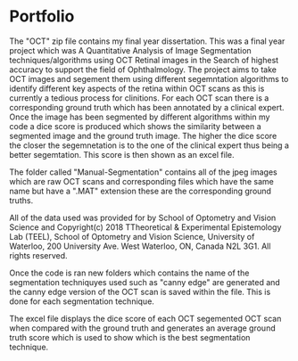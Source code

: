 # Portfolio

The "OCT" zip file contains my final year dissertation. This was a final year project which was A Quantitative Analysis 
of Image Segmentation techniques/algorithms using OCT Retinal images in the Search of highest accuracy to support the field of Ophthalmology.
The project aims to take OCT images and segement them using different segemntation algorithms to identify different key aspects of the retina within OCT scans as this is currently a tedious process for clinitions. For each OCT scan there is a corresponding ground truth which has been annotated by a clinical expert. Once the image has been segmented by different algorithms within my code a dice score is produced which shows the similarity between a segmented image and the ground truth image. The higher the dice score the closer the segemnetation is to the one of the clinical expert thus being a better segemtation. This score is then shown as an excel file.

The folder called "Manual-Segmentation" contains all of the jpeg images which are raw OCT scans and corresponding files which have the same name but have a ".MAT" extension these are the corresponding ground truths.

All of the data used was provided for by School of Optometry and Vision Science and Copyright(c) 2018 TTheoretical & Experimental Epistemology Lab (TEEL), School of Optometry and Vision Science, University of Waterloo, 200 University Ave. West Waterloo, ON, Canada N2L 3G1. All rights reserved.

Once the code is ran new folders which contains the name of the segmentation techniquyes used such as "canny edge" are generated and the canny edge version of the OCT scan is saved within the file. This is done for each segmentation technique.

The excel file displays the dice score of each OCT segemented OCT scan when compared with the ground truth and generates an average ground truth score which is used to show which is the best segmentation technique.


